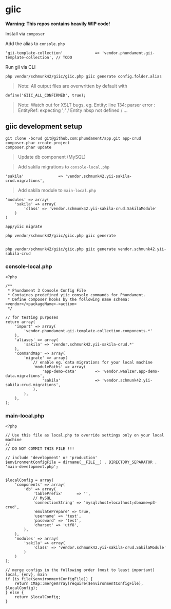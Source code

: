 giic
====

**Warning: This repos contains heavily WIP code!**


Install via `composer`


Add the alias to `console.php`

    'gii-template-collection'              => 'vendor.phundament.gii-template-collection', // TODO


Run gii via CLI

    php vendor/schmunk42/giic/giic.php giic generate config.folder.alias


> Note: All output files are overwritten by default with

    define('GIIC_ALL_CONFIRMED', true);

> Note: Watch out for XSLT bugs, eg.  Entity: line 134: parser error : EntityRef: expecting ';' / Entity nbsp not defined / ...
    
    
## giic development setup

    git clone -bcrud git@github.com:phundament/app.git app-crud
    composer.phar create-project
    composer.phar update

> Update db component (MySQL)

> Add sakila migrations to `console-local.php`

    'sakila'               => 'vendor.schmunk42.yii-sakila-crud.migrations',

> Add sakila module to `main-local.php`

    'modules' => array(
        'sakila' => array(
            'class' => 'vendor.schmunk42.yii-sakila-crud.SakilaModule'
        )
    )

    app/yiic migrate
    
    php vendor/schmunk42/giic/giic.php giic generate
    
    
    php vendor/schmunk42/giic/giic.php giic generate vendor.schmunk42.yii-sakila-crud
    
    
### console-local.php

```
<?php

/**
 * Phundament 3 Console Config File
 * Containes predefined yiic console commands for Phundament.
 * Define composer hooks by the following name schema: <vendor>/<packageName>-<action>
 */

// for testing purposes
return array(
    'import' => array(
        'vendor.phundament.gii-template-collection.components.*'
    ),
    'aliases' => array(
        'sakila' => 'vendor.schmunk42.yii-sakila-crud.*'
    ),    
    'commandMap' => array(
        'migrate' => array(
            // enable eg. data migrations for your local machine
            'modulePaths' => array(
                'app-demo-data'        => 'vendor.waalzer.app-demo-data.migrations',
                'sakila'               => 'vendor.schmunk42.yii-sakila-crud.migrations',
            ),
        ),
    ),
);
```

### main-local.php

```
<?php

// Use this file as local.php to override settings only on your local machine
//
// DO NOT COMMIT THIS FILE !!!

// include 'development' or 'production'
$environmentConfigFile = dirname(__FILE__) . DIRECTORY_SEPARATOR . 'main-development.php';


$localConfig = array(
    'components' => array(
        'db' => array(
            'tablePrefix'      => '',
            // MySQL
            'connectionString' => 'mysql:host=localhost;dbname=p3-crud',
            'emulatePrepare' => true,
            'username' => 'test',
            'password' => 'test',
            'charset' => 'utf8',
        ),
    ),
    'modules' => array(
        'sakila' => array(
            'class' => 'vendor.schmunk42.yii-sakila-crud.SakilaModule'
        )
    )
);

// merge configs in the following order (most to least important) local, {env}, main
if (is_file($environmentConfigFile)) {
    return CMap::mergeArray(require($environmentConfigFile), $localConfig);
} else {
    return $localConfig;
}
```    

